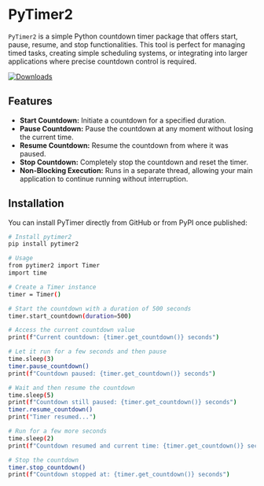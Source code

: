 # PyTimer2

`PyTimer2` is a simple Python countdown timer package that offers start, pause, resume, and stop functionalities. This tool is perfect for managing timed tasks, creating simple scheduling systems, or integrating into larger applications where precise countdown control is required.

[![Downloads](https://static.pepy.tech/badge/pytimer2)](https://pepy.tech/project/pytimer2)  
## Features

- **Start Countdown:** Initiate a countdown for a specified duration.
- **Pause Countdown:** Pause the countdown at any moment without losing the current time.
- **Resume Countdown:** Resume the countdown from where it was paused.
- **Stop Countdown:** Completely stop the countdown and reset the timer.
- **Non-Blocking Execution:** Runs in a separate thread, allowing your main application to continue running without interruption.

## Installation

You can install PyTimer directly from GitHub or from PyPI once published:

```bash
# Install pytimer2
pip install pytimer2

# Usage
from pytimer2 import Timer
import time

# Create a Timer instance
timer = Timer()

# Start the countdown with a duration of 500 seconds
timer.start_countdown(duration=500)

# Access the current countdown value
print(f"Current countdown: {timer.get_countdown()} seconds")

# Let it run for a few seconds and then pause
time.sleep(3)
timer.pause_countdown()
print(f"Countdown paused: {timer.get_countdown()} seconds")

# Wait and then resume the countdown
time.sleep(5)
print(f"Countdown still paused: {timer.get_countdown()} seconds")
timer.resume_countdown()
print("Timer resumed...")

# Run for a few more seconds
time.sleep(2)
print(f"Countdown resumed and current time: {timer.get_countdown()} seconds")

# Stop the countdown
timer.stop_countdown()
print(f"Countdown stopped at: {timer.get_countdown()} seconds")



